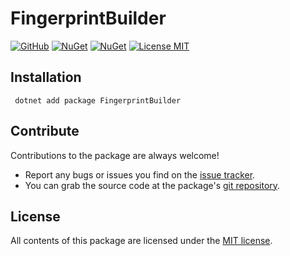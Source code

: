 # FingerprintBuilder

[![GitHub](https://img.shields.io/github/workflow/status/phnx47/FingerprintBuilder/master)](https://github.com/phnx47/FingerprintBuilder/packages/146009)
[![NuGet](https://img.shields.io/nuget/v/FingerprintBuilder.svg)](https://www.nuget.org/packages/FingerprintBuilder)
[![NuGet](https://img.shields.io/nuget/dt/FingerprintBuilder.svg)](https://www.nuget.org/packages/FingerprintBuilder)
[![License MIT](https://img.shields.io/badge/license-MIT-green.svg)](https://opensource.org/licenses/MIT)

## Installation

```
 dotnet add package FingerprintBuilder
```

## Contribute

Contributions to the package are always welcome!

* Report any bugs or issues you find on the [issue tracker](https://github.com/phnx47/FingerprintBuilder/issues).
* You can grab the source code at the package's [git repository](https://github.com/phnx47/FingerprintBuilder).

## License

All contents of this package are licensed under the [MIT license](https://opensource.org/licenses/MIT).
